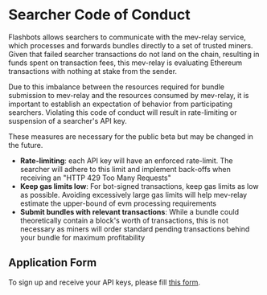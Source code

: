 # Searcher Code of Conduct

Flashbots allows searchers to communicate with the mev-relay service, which processes and forwards bundles directly to a set of trusted miners. Given that failed searcher transactions do not land on the chain, resulting in funds spent on transaction fees, this mev-relay is evaluating Ethereum transactions with nothing at stake from the sender.

Due to this imbalance between the resources required for bundle submission to mev-relay and the resources consumed by mev-relay, it is important to establish an expectation of behavior from participating searchers. Violating this code of conduct will result in rate-limiting or suspension of a searcher's API key.

These measures are necessary for the public beta but may be changed in the future.

- **Rate-limiting**: each API key will have an enforced rate-limit. The searcher will adhere to this limit and implement back-offs when receiving an "HTTP 429 Too Many Requests"
- **Keep gas limits low**: For bot-signed transactions, keep gas limits as low as possible. Avoiding excessively large gas limits will help mev-relay estimate the upper-bound of evm processing requirements
- **Submit bundles with relevant transactions**: While a bundle could theoretically contain a block's worth of transactions, this is not necessary as miners will order standard pending transactions behind your bundle for maximum profitability

## Application Form

To sign up and receive your API keys, please fill [this form](https://docs.google.com/forms/d/e/1FAIpQLSd4AKrS-vcfW1X-dQvkFY73HysoKfkhcd-31Tj8frDAU6D6aQ/viewform).
